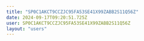 ```yaml
---
title: "SP0C1AKCT9CCZJC95FA53SE41X99ZABB2S11Q56Z"
date: 2024-09-17T09:20:51.725Z
user: SP0C1AKCT9CCZJC95FA53SE41X99ZABB2S11Q56Z
layout: "users"
---
```

    